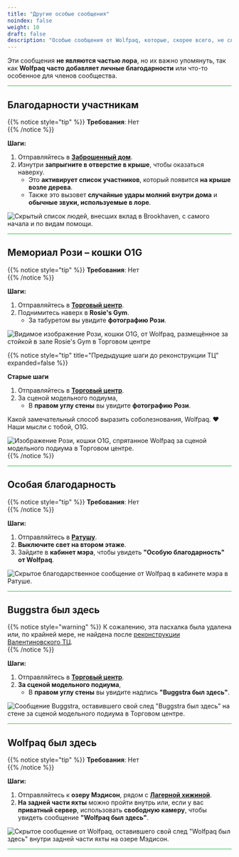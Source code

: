 ```yaml
---
title: "Другие особые сообщения"
noindex: false
weight: 10
draft: false
description: "Особые сообщения от Wolfpaq, которые, скорее всего, не связаны с лором Brookhaven RP."
---
```


Эти сообщения **не являются частью лора**, но их важно упомянуть, так как **Wolfpaq часто добавляет личные благодарности** или что-то особенное для членов сообщества.

<hr style="background-color: #28b44c" size=8>

## Благодарности участникам  

{{% notice style="tip" %}}
**Требования**: Нет  
{{% /notice %}}

**Шаги:**  

1. Отправляйтесь в **[Заброшенный дом](/map/poi/abandoned-house/)**.  
2. Изнутри **запрыгните в отверстие в крыше**, чтобы оказаться наверху.  
   - Это **активирует список участников**, который появится **на крыше возле дерева**.  
   - Также это вызовет **случайные удары молний внутри дома** и **обычные звуки, используемые в лоре**.  

![Скрытый список людей, внесших вклад в Brookhaven, с самого начала и по видам помощи.](/images/blog/abandoned-house-lightening-roof-secret.webp)

<hr style="background-color: #28b44c" size=8>

## Мемориал Рози – кошки O1G  

{{% notice style="tip" %}}
**Требования**: Нет  
{{% /notice %}}

**Шаги:**  

1. Отправляйтесь в **[Торговый центр](/map/poi/mall/)**.  
2. Поднимитесь наверх в **Rosie's Gym**.  
   - За табуретом вы увидите **фотографию Рози**.  

![Видимое изображение Рози, кошки O1G, от Wolfpaq, размещённое за стойкой в зале Rosie's Gym в Торговом центре](/images/blog/valentines_update_rosie_new_location.webp)

{{% notice style="tip" title="Предыдущие шаги до реконструкции ТЦ" expanded=false %}}

**Старые шаги**  

1. Отправляйтесь в **[Торговый центр](/map/poi/mall/)**.  
2. За сценой модельного подиума,  
   - В **правом углу стены** вы увидите **фотографию Рози**.  

Какой замечательный способ выразить соболезнования, Wolfpaq. :heart: Наши мысли с тобой, O1G.

![Изображение Рози, кошки O1G, спрятанное Wolfpaq за сценой модельного подиума в Торговом центре.](/images/bh/rosie.webp)
{{% /notice %}}

<hr style="background-color: #28b44c" size=8>

## Особая благодарность  

{{% notice style="tip" %}}
**Требования**: Нет  
{{% /notice %}}

**Шаги:**  

1. Отправляйтесь в **[Ратушу](/map/poi/town-hall/)**.  
2. **Выключите свет на втором этаже**.  
3. Зайдите в **кабинет мэра**, чтобы увидеть **"Особую благодарность" от Wolfpaq**.  

![Скрытое благодарственное сообщение от Wolfpaq в кабинете мэра в Ратуше.](/images/bh/special_thanks.jpg)

<hr style="background-color: #28b44c" size=8>

## Buggstra был здесь  

{{% notice style="warning" %}}
К сожалению, эта пасхалка была удалена или, по крайней мере, не найдена после [реконструкции Валентиновского ТЦ](/blog/valentines_update).  
{{% /notice %}}

**Шаги:**  

1. Отправляйтесь в **[Торговый центр](/map/poi/mall/)**.  
2. **За сценой модельного подиума**,  
   - В **правом углу стены** вы увидите надпись **"Buggstra был здесь"**.  

![Сообщение Buggstra, оставившего свой след "Buggstra был здесь" на стене за сценой модельного подиума в Торговом центре.](/images/bh/buggstra_was_here.webp)

<hr style="background-color: #28b44c" size=8>

## Wolfpaq был здесь  

{{% notice style="tip" %}}
**Требования**: Нет  
{{% /notice %}}

**Шаги:**  

1. Отправляйтесь к **озеру Мэдисон**, рядом с **[Лагерной хижиной](/map/poi/camp-cabin/)**.  
2. **На задней части яхты** можно пройти внутрь или, если у вас **приватный сервер**, использовать **свободную камеру**, чтобы увидеть сообщение **"Wolfpaq был здесь"**.  

![Скрытое сообщение от Wolfpaq, оставившего свой след "Wolfpaq был здесь" внутри задней части яхты на озере Мэдисон.](/images/bh/wolfpaq_was_here.webp)

<hr style="background-color: #28b44c" size=8>